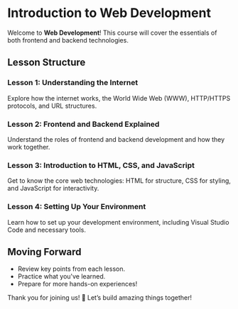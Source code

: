 # **Introduction to Web Development**

Welcome to **Web Development**! This course will cover the essentials of both frontend and backend technologies.

## **Lesson Structure**

### **Lesson 1: Understanding the Internet**
 Explore how the internet works, the World Wide Web (WWW), HTTP/HTTPS protocols, and URL structures. 

### **Lesson 2: Frontend and Backend Explained**
Understand the roles of frontend and backend development and how they work together.

### **Lesson 3: Introduction to HTML, CSS, and JavaScript**
Get to know the core web technologies: HTML for structure, CSS for styling, and JavaScript for interactivity.

### **Lesson 4: Setting Up Your Environment**
Learn how to set up your development environment, including Visual Studio Code and necessary tools.

## **Moving Forward**
- Review key points from each lesson.
- Practice what you've learned.
- Prepare for more hands-on experiences!

Thank you for joining us! 🚀 Let’s build amazing things together!


<!--stackedit_data:
eyJoaXN0b3J5IjpbLTE5NjcxODk3MzZdfQ==
-->